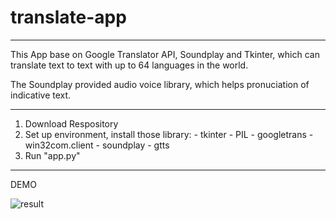 # translate-app
------------------------

This App base on Google Translator API, Soundplay and Tkinter, which can translate text to text with up to 64 languages in the world.

The Soundplay provided audio voice library, which helps pronuciation of indicative text.

------------------------

1. Download Respository
2. Set up environment, install those library:
        - tkinter
        - PIL
        - googletrans
        - win32com.client
        - soundplay
        - gtts
3. Run "app.py"

------------------------
DEMO

![result](https://github.com/ThanhTinNguyen/translate-app/assets/82590241/1abb43a5-8083-41e8-9b6c-36903d90e53c)
